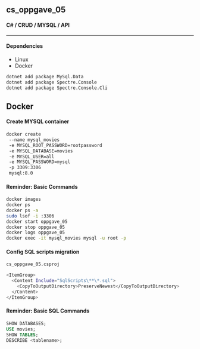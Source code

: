 ## cs_oppgave_05 
#### C# / CRUD / MYSQL / API
___

#### Dependencies
- Linux
- Docker

```sh
dotnet add package MySql.Data
dotnet add package Spectre.Console
dotnet add package Spectre.Console.Cli
```

## Docker
#### Create MYSQL container
```sh
docker create
 --name mysql_movies
 -e MYSQL_ROOT_PASSWORD=rootpassword
 -e MYSQL_DATABASE=movies
 -e MYSQL_USER=all
 -e MYSQL_PASSWORD=mysql
 -p 3309:3306
 mysql:8.0
```
#### Reminder: Basic Commands
```sh
docker images
docker ps
docker ps -a 
sudo lsof -i :3306 
docker start oppgave_05 
docker stop oppgave_05
docker logs oppgave_05
docker exec -it mysql_movies mysql -u root -p
```

#### Config SQL scripts migration
```sh
cs_oppgave_05.csproj

<ItemGroup>
  <Content Include="SqlScripts\**\*.sql">
    <CopyToOutputDirectory>PreserveNewest</CopyToOutputDirectory>
  </Content>
</ItemGroup>
```

#### Reminder: Basic SQL Commands
```sql
SHOW DATABASES;
USE movies;
SHOW TABLES;
DESCRIBE <tablename>;
```
